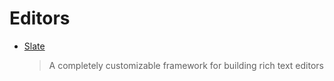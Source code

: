 # Editors

- [Slate](https://github.com/ianstormtaylor/slate)
  > A completely customizable framework for building rich text editors
